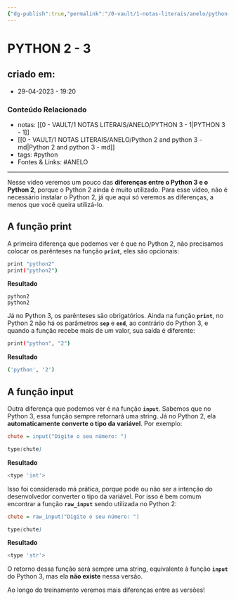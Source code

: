 ```yaml
---
{"dg-publish":true,"permalink":"/0-vault/1-notas-literais/anelo/python-2-3-de-14/","tags":["python","ANELO"],"dgHomeLink":true,"dgShowLocalGraph":true,"dgShowFileTree":true,"dgEnableSearch":true}
---
```


# PYTHON 2 - 3 

## criado em: 
-  29-04-2023 - 19:20

### Conteúdo Relacionado
- notas: [[0 - VAULT/1 NOTAS LITERAIS/ANELO/PYTHON 3 - 1\|PYTHON 3 - 1]]
- [[0 - VAULT/1 NOTAS LITERAIS/ANELO/Python 2 and python 3 - md\|Python 2 and python 3 - md]]
- tags: #python 
- Fontes & Links: #ANELO 

---

Nesse vídeo veremos um pouco das **diferenças entre o Python 3 e o Python 2**, porque o Python 2 ainda é muito utilizado. Para esse vídeo, não é necessário instalar o Python 2, já que aqui só veremos as diferenças, a menos que você queira utilizá-lo.

## A função print

A primeira diferença que podemos ver é que no Python 2, não precisamos colocar os parênteses na função **`print`**, eles são opcionais:

```bash
print "python2"
print("python2")
```

**Resultado**

```undefined
python2
python2
```

Já no Python 3, os parênteses são obrigatórios. Ainda na função **`print`**, no Python 2 não há os parâmetros **`sep`** e **`end`**, ao contrário do Python 3, e quando a função recebe mais de um valor, sua saída é diferente:

```bash
print("python", "2")
```

**Resultado**

```bash
('python', '2')
```

## A função input

Outra diferença que podemos ver é na função **`input`**. Sabemos que no Python 3, essa função sempre retornará uma string. Já no Python 2, ela **automaticamente converte o tipo da variável**. Por exemplo:

```ini
chute = input("Digite o seu número: ")
```

```scss
type(chute)
```

**Resultado**

```bash
<type 'int'>
```

Isso foi considerado má prática, porque pode ou não ser a intenção do desenvolvedor converter o tipo da variável. Por isso é bem comum encontrar a função **`raw_input`** sendo utilizada no Python 2:

```ini
chute = raw_input("Digite o seu número: ")
```

```scss
type(chute)
```

**Resultado**

```bash
<type 'str'>
```

O retorno dessa função será sempre uma string, equivalente à função **`input`** do Python 3, mas ela **não existe** nessa versão.

Ao longo do treinamento veremos mais diferenças entre as versões!